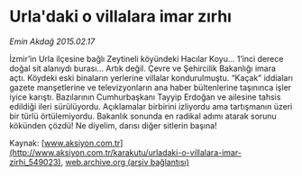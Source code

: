 # Urla'daki o villalara imar zırhı

*Emin Akdağ 2015.02.17*

<div class="pNewsDetailMainContent" itemprop="articleBody">
 <p>
  İzmir’in Urla ilçesine bağlı Zeytineli köyündeki Hacılar Koyu… 1’inci derece doğal sit alanıydı burası… Artık değil. Çevre ve Şehircilik Bakanlığı imara açtı. Köydeki eski binaların yerlerine villalar kondurulmuştu. “Kaçak” iddiaları gazete manşetlerine ve televizyonların ana haber bültenlerine taşınınca işler iyice karıştı. Bazılarının Cumhurbaşkanı Tayyip Erdoğan ve ailesine tahsis edildiği ileri sürülüyordu. Açıklamalar birbirini izliyordu ama tartışmanın üzeri bir türlü örtülemiyordu. Bakanlık sonunda en radikal adımı atarak sorunu kökünden çözdü! Ne diyelim, darısı diğer sitlerin başına!
 </p>
</div>


Kaynak: [www.aksiyon.com.tr](http://www.aksiyon.com.tr/karakutu/urladaki-o-villalara-imar-zirhi_549023), [web.archive.org (arşiv bağlantısı)](http://web.archive.org/web/20150730060149/http://www.aksiyon.com.tr/karakutu/urladaki-o-villalara-imar-zirhi_549023)

